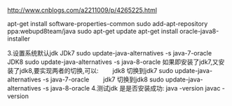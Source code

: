 http://www.cnblogs.com/a2211009/p/4265225.html

apt-get install software-properties-common
sudo add-apt-repository ppa:webupd8team/java
sudo apt-get update
apt-get install oracle-java8-installer


3.设置系统默认jdk
JDk7
sudo update-java-alternatives -s java-7-oracle
JDK8
sudo update-java-alternatives -s java-8-oracle
如果即安装了jdk7,又安装了jdk8,要实现两者的切换,可以:
　　jdk8 切换到jdk7
sudo update-java-alternatives -s java-7-oracle
　　jdk7 切换到jdk8
sudo update-java-alternatives -s java-8-oracle
4.测试jdk 是是否安装成功:
java -version
javac -version